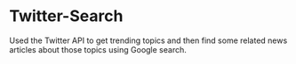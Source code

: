 # Twitter-Search

Used the Twitter API to get trending topics and then find some related news articles about those topics
using Google search.

